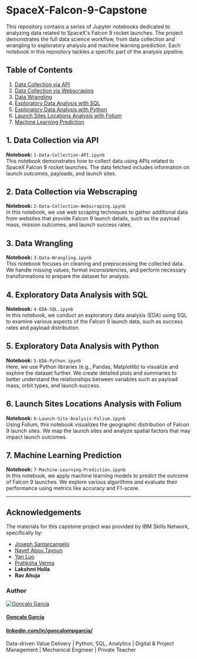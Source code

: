 # SpaceX-Falcon-9-Capstone

This repository contains a series of Jupyter notebooks dedicated to analyzing data related to SpaceX's Falcon 9 rocket launches. The project demonstrates the full data science workflow, from data collection and wrangling to exploratory analysis and machine learning prediction. Each notebook in this repository tackles a specific part of the analysis pipeline.

## Table of Contents

1. [Data Collection via API](#1-data-collection-via-api)
2. [Data Collection via Webscraping](#2-data-collection-via-webscraping)
3. [Data Wrangling](#3-data-wrangling)
4. [Exploratory Data Analysis with SQL](#4-exploratory-data-analysis-with-sql)
5. [Exploratory Data Analysis with Python](#5-exploratory-data-analysis-with-python)
6. [Launch Sites Locations Analysis with Folium](#6-launch-sites-locations-analysis-with-folium)
7. [Machine Learning Prediction](#7-machine-learning-prediction)

## 1. Data Collection via API

**Notebook:** `1-Data-Collection-API.ipynb`  
This notebook demonstrates how to collect data using APIs related to SpaceX Falcon 9 rocket launches. The data fetched includes information on launch outcomes, payloads, and launch sites.

## 2. Data Collection via Webscraping

**Notebook:** `2-Data-Collection-Webscraping.ipynb`  
In this notebook, we use web scraping techniques to gather additional data from websites that provide Falcon 9 launch details, such as the payload mass, mission outcomes, and launch success rates.

## 3. Data Wrangling

**Notebook:** `3-Data-Wrangling.ipynb`  
This notebook focuses on cleaning and preprocessing the collected data. We handle missing values, format inconsistencies, and perform necessary transformations to prepare the dataset for analysis.

## 4. Exploratory Data Analysis with SQL

**Notebook:** `4-EDA-SQL.ipynb`  
In this notebook, we conduct an exploratory data analysis (EDA) using SQL to examine various aspects of the Falcon 9 launch data, such as success rates and payload distribution.

## 5. Exploratory Data Analysis with Python

**Notebook:** `5-EDA-Python.ipynb`  
Here, we use Python libraries (e.g., Pandas, Matplotlib) to visualize and explore the dataset further. We create detailed plots and summaries to better understand the relationships between variables such as payload mass, orbit types, and launch success.

## 6. Launch Sites Locations Analysis with Folium

**Notebook:** `6-Launch-Site-Analysis-Folium.ipynb`  
Using Folium, this notebook visualizes the geographic distribution of Falcon 9 launch sites. We map the launch sites and analyze spatial factors that may impact launch outcomes.

## 7. Machine Learning Prediction

**Notebook:** `7-Machine-Learning-Prediction.ipynb`  
In this notebook, we apply machine learning models to predict the outcome of Falcon 9 launches. We explore various algorithms and evaluate their performance using metrics like accuracy and F1-score.

---


## Acknowledgements

The materials for this capstone project was provided by IBM Skills Network, specifically by:

- [Joseph Santarcangelo](https://www.linkedin.com/in/joseph-s-50398b136/)
- [Nayef Abou Tayoun](https://www.linkedin.com/in/nayefaboutayoun/)
- [Yan Luo](https://www.linkedin.com/in/yan-luo-96288783/)
- [Pratiksha Verma](https://www.linkedin.com/in/pratiksha-verma-6487561b1/)
- **Lakshmi Holla**
- **Rav Ahuja**


### Author

[![Gonçalo Garcia](https://media.licdn.com/dms/image/v2/D4D03AQFy-sZDCp5IKw/profile-displayphoto-shrink_800_800/profile-displayphoto-shrink_800_800/0/1677110860633?e=1735171200&v=beta&t=05qcF4FXWzO8wMClr336EQPTYgYVSxfq0Da4WIGe7n8)](https://www.linkedin.com/in/goncalompgarcia/)  

#### [Gonçalo Garcia](https://www.linkedin.com/in/goncalompgarcia/)  
#### [linkedin.com/in/goncalompgarcia/](https://www.linkedin.com/in/goncalompgarcia/)  
Data-driven Value Delivery | Python, SQL, Analytics | Digital & Project Management | Mechanical Engineer | Private Teacher
